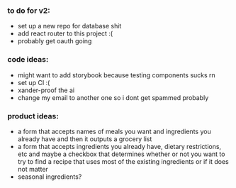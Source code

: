 ### to do for v2:

- set up a new repo for database shit
- add react router to this project :(
- probably get oauth going

### code ideas:

- might want to add storybook because testing components sucks rn
- set up CI :(
- xander-proof the ai
- change my email to another one so i dont get spammed probably

### product ideas:

- a form that accepts names of meals you want and ingredients you already have and then it outputs a grocery list
- a form that accepts ingredients you already have, dietary restrictions, etc and maybe a checkbox that determines whether or not you want to try to find a recipe that uses most of the existing ingredients or if it does not matter
- seasonal ingredients?
